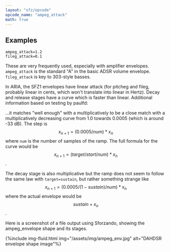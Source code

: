 ```yaml
---
layout: "sfz/opcode"
opcode_name: "ampeg_attack"
math: true
---
```

## Examples

```
ampeg_attack=1.2
fileg_attack=0.1
```

These are very frequently used, especially with amplifier envelopes.
`ampeg_attack` is the standard "A" in the basic ADSR volume envelope.
`fileg_attack` is key to 303-style basses.

In ARIA, the SFZ1 envelopes have linear attack (for pitcheg and fileg,
probably linear in cents, which won't translate into linear in Hertz).
Decay and release stages have a curve which is faster than linear.
Additional information based on testing by paulfd:
>
...it matches "well enough" with a multiplicatively to be a close match with a
multiplicatively decreasing curve from 1.0 towards 0.0005 (which is around -33 dB).
The step is $$ x_{n+1} = (0.0005/num) * x_{n} $$
where `num` is the number of samples of the ramp.
The full formula for the curve would be $$ x_{n+1} = (target/start/num) * x_{n} $$.
>
The decay stage is also multiplicative but the ramp does not seem to follow the
same law with `target=sustain`, but rather something strange like
$$ x_{n+1} = (0.0005/(1-sustain)/num) *x_{n} $$
where the actual envelope would be $$ sustain + x_{n} $$.

Here is a screenshot of a file output using Sforzando, showing the
ampeg_envelope shape and its stages.

{%include img-fluid.html
  img="/assets/img/ampeg_env.jpg"
  alt="DAHDSR envelope shape image"%}
